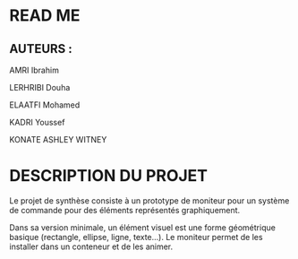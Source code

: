 # READ ME
## AUTEURS :

AMRI Ibrahim

LERHRIBI Douha

ELAATFI Mohamed

KADRI Youssef

KONATE ASHLEY WITNEY

# DESCRIPTION DU PROJET

Le projet de synthèse consiste à un prototype de moniteur pour un système de commande
pour des éléments représentés graphiquement. 

Dans sa version minimale, un élément 
visuel est une forme géométrique basique (rectangle, ellipse, ligne, texte…). Le moniteur 
permet de les installer dans un conteneur et de les animer. 
